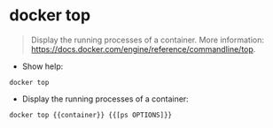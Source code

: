 # docker top

> Display the running processes of a container.
> More information: <https://docs.docker.com/engine/reference/commandline/top>.

- Show help:

`docker top`

- Display the running processes of a container:

`docker top {{container}} {{[ps OPTIONS]}}`
